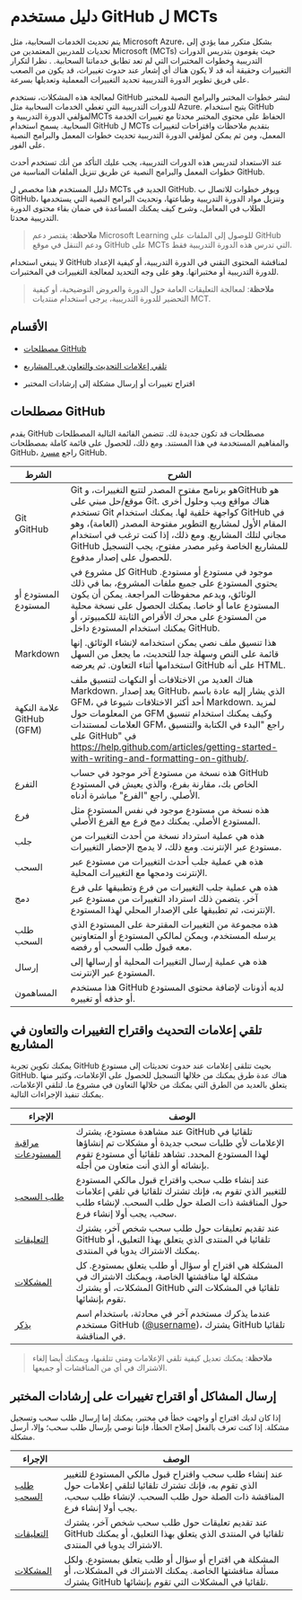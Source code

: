 # دليل مستخدم GitHub ل MCTs

يتم تحديث الخدمات السحابية، مثل Microsoft Azure، بشكل متكرر مما يؤدي إلى تحديات للمدربين المعتمدين من Microsoft (MCTs) حيث يقومون بتدريس الدورات التدريبية وخطوات المختبرات التي لم تعد تطابق خدماتنا السحابية. . نظرا لتكرار التغييرات وحقيقة أنه قد لا يكون هناك أي إشعار عند حدوث تغييرات، قد يكون من الصعب على فريق تطوير الدورة التدريبية تحديد التغييرات المعملية وتعديلها بسرعة.

لمعالجة هذه المشكلات، نستخدم GitHub لنشر خطوات المختبر والبرامج النصية للمختبر للدورات التدريبية التي تغطي الخدمات السحابية مثل Azure. يتيح استخدام GitHub لمؤلفي الدورة التدريبية وMCTs الحفاظ على محتوى المختبر محدثا مع تغييرات الخدمة السحابية. يسمح استخدام GitHub ل MCTs بتقديم ملاحظات واقتراحات لتغييرات المعمل، ومن ثم يمكن لمؤلفي الدورة التدريبية تحديث خطوات المعمل والبرامج النصية على الفور.

عند الاستعداد لتدريس هذه الدورات التدريبية، يجب عليك التأكد من أنك تستخدم أحدث خطوات المعمل والبرامج النصية عن طريق تنزيل الملفات المناسبة من GitHub.

دليل المستخدم هذا مخصص ل MCTs الجديد في GitHub. ويوفر خطوات للاتصال ب GitHub، وتنزيل مواد الدورة التدريبية وطباعتها، وتحديث البرامج النصية التي يستخدمها الطلاب في المعامل، وشرح كيف يمكنك المساعدة في ضمان بقاء محتوى الدورة التدريبية محدثا.

> **ملاحظة**: يقتصر دعم Microsoft Learning للوصول إلى الملفات على GitHub ودعم التنقل في موقع GitHub على MCTs التي تدرس هذه الدورة التدريبية فقط.

لا ينبغي استخدام GitHub لمناقشة المحتوى التقني في الدورة التدريبية، أو كيفية الإعداد للدورة التدريبية أو مختبراتها. وهو على وجه التحديد لمعالجة التغييرات في المختبرات.

 
> **ملاحظة**: لمعالجة التعليقات العامة حول الدورة والعروض التوضيحية، أو كيفية التحضير للدورة التدريبية، يرجى استخدام منتديات MCT.

## الأقسام

- [مصطلحات GitHub](https://microsoftlearning.github.io/MCT-User-Guide/terminology/)

- [تلقي إعلامات التحديث والتعاون في المشاريع](https://microsoftlearning.github.io/MCT-User-Guide/collaboration/)

- اقتراح تغييرات أو إرسال مشكلة إلى إرشادات المختبر

## مصطلحات GitHub

يقدم GitHub مصطلحات قد تكون جديدة لك. تتضمن القائمة التالية المصطلحات والمفاهيم المستخدمة في هذا المستند. ومع ذلك، للحصول على قائمة كاملة بمصطلحات GitHub، راجع [مسرد](https://docs.github.com/en/get-started/quickstart/github-glossary) GitHub.

| الشرط| الشرح |
| - | - |
| Git وGitHub| Git هو برنامج مفتوح المصدر لتتبع التغييرات، وGitHub هو موقع/حل مبني على Git. هناك مواقع ويب وحلول أخرى تستخدم Git كواجهة خلفية لها. يمكنك استخدام GitHub في المقام الأول لمشاريع التطوير مفتوحة المصدر (العامة)، وهو مجاني لتلك المشاريع. ومع ذلك، إذا كنت ترغب في استخدام GitHub للمشاريع الخاصة وغير مصدر مفتوح، يجب التسجيل للحصول على إصدار مدفوع. |
| المستودع أو المستودع| كل مشروع في GitHub موجود في مستودع أو مستودع. يحتوي المستودع على جميع ملفات المشروع، بما في ذلك الوثائق، ويدعم محفوظات المراجعة. يمكن أن يكون المستودع عاما أو خاصا. يمكنك الحصول على نسخة محلية من المستودع على محرك الأقراص الثابتة للكمبيوتر، أو يمكنك استخدام المستودع داخل GitHub. |
| Markdown| هذا تنسيق ملف نصي يمكن استخدامه لإنشاء الوثائق. إنها قائمة على النص وسهلة جدا للتحديث، ما يجعل من السهل استخدامها أثناء التعاون. ثم يعرضه GitHub على أنه HTML. |
| علامة النكهة GitHub (GFM)| هناك العديد من الاختلافات أو النكهات لتنسيق ملف Markdown. يعد إصدار GitHub، الذي يشار إليه عادة باسم GFM، أحد أكثر الاختلافات شيوعا في Markdown. لمزيد من المعلومات حول GFM وكيف يمكنك استخدام تنسيق العلامات لمستندات GFM، راجع "البدء في الكتابة والتنسيق على GitHub" في https://help.github.com/articles/getting-started-with-writing-and-formatting-on-github/. |
| التفرع| هذه نسخة من مستودع آخر موجود في حساب GitHub الخاص بك، مقارنة بفرع، والذي يعيش في المستودع الأصلي. راجع "الفرع" مباشرة أدناه. |
| فرع| هذه نسخة من مستودع موجود في نفس المستودع مثل المستودع الأصلي. يمكنك دمج فرع مع الفرع الأصلي. |
| جلب| هذه هي عملية استرداد نسخة من أحدث التغييرات من مستودع عبر الإنترنت. ومع ذلك، لا يدمج الإحضار التغييرات. |
| السحب| هذه هي عملية جلب أحدث التغييرات من مستودع عبر الإنترنت ودمجها مع التغييرات المحلية. |
| ‏‏دمج| هذه هي عملية جلب التغييرات من فرع وتطبيقها على فرع آخر. يتضمن ذلك استرداد التغييرات من مستودع عبر الإنترنت، ثم تطبيقها على الإصدار المحلي لهذا المستودع. |
| طلب السحب| هذه مجموعة من التغييرات المقترحة على المستودع الذي يرسله المستخدم، ويمكن لمالكي المستودع أو المتعاونين معه قبول طلب السحب أو رفضه. |
| إرسال| هذه هي عملية إرسال التغييرات المحلية أو إرسالها إلى المستودع عبر الإنترنت. |
| المساهمون| هذا مستخدم GitHub لديه أذونات لإضافة محتوى المستودع أو حذفه أو تغييره. |

## تلقي إعلامات التحديث واقتراح التغييرات والتعاون في المشاريع

يمكنك تكوين تجربة GitHub بحيث تتلقى إعلامات عند حدوث تحديثات إلى مستودع GitHub. هناك عدة طرق يمكنك من خلالها التسجيل للحصول على الإعلامات، وكثير منها يتعلق بالعديد من الطرق التي يمكنك من خلالها التعاون في مشروع ما. لتلقي الإعلامات، يمكنك تنفيذ الإجراءات التالية.

| الإجراء| ‏‏الوصف |
| - | - |
| [مراقبة المستودعات](https://microsoftlearning.github.io/MCT-User-Guide/collaboration/watching/)| عند مشاهدة مستودع، يشترك GitHub تلقائيا في الإعلامات لأي طلبات سحب جديدة أو مشكلات تم إنشاؤها لهذا المستودع المحدد. تشاهد تلقائيا أي مستودع تقوم بإنشائه أو الذي أنت متعاون من أجله. |
| [طلب السحب](https://microsoftlearning.github.io/MCT-User-Guide/collaboration/pullrequest/)| عند إنشاء طلب سحب واقتراح قبول مالكي المستودع للتغيير الذي تقوم به، فإنك تشترك تلقائيا في تلقي إعلامات حول المناقشة ذات الصلة حول طلب السحب. لإنشاء طلب سحب، يجب أولا إنشاء فرع. |
| [التعليقات](https://microsoftlearning.github.io/MCT-User-Guide/collaboration/comment/)| عند تقديم تعليقات حول طلب سحب شخص آخر، يشترك GitHub تلقائيا في المنتدى الذي يتعلق بهذا التعليق، أو يمكنك الاشتراك يدويا في المنتدى. |
| [المشكلات](https://microsoftlearning.github.io/MCT-User-Guide/collaboration/issue/)| المشكلة هي اقتراح أو سؤال أو طلب يتعلق بمستودع. كل مشكلة لها مناقشتها الخاصة، ويمكنك الاشتراك في المشكلات، أو يشترك GitHub تلقائيا في المشكلات التي تقوم بإنشائها. |
| [يذكر](https://microsoftlearning.github.io/MCT-User-Guide/collaboration/mention/)| عندما يذكرك مستخدم آخر في محادثة، باستخدام اسم مستخدم GitHub ([@username](https://github.com/username))، يشترك GitHub تلقائيا في المناقشة. |

> **ملاحظة**: يمكنك تعديل كيفية تلقي الإعلامات ومتى تتلقىها، ويمكنك أيضا إلغاء الاشتراك في أي من المناقشات أو جميعها.

## إرسال المشاكل أو اقتراح تغييرات على إرشادات المختبر

إذا كان لديك اقتراح أو واجهت خطأ في مختبر، يمكنك إما إرسال طلب سحب وتسجيل مشكلة. إذا كنت تعرف بالفعل إصلاح الخطأ، فإننا نوصي بإرسال طلب سحب؛ وإلا، أرسل مشكلة.

| الإجراء| ‏‏الوصف |
| - | - |
| [طلب السحب](https://microsoftlearning.github.io/MCT-User-Guide/collaboration/pullrequest/)| عند إنشاء طلب سحب واقتراح قبول مالكي المستودع للتغيير الذي تقوم به، فإنك تشترك تلقائيا لتلقي إعلامات حول المناقشة ذات الصلة حول طلب السحب. لإنشاء طلب سحب، يجب أولا إنشاء فرع. |
| [التعليقات](https://microsoftlearning.github.io/MCT-User-Guide/collaboration/comment/)| عند تقديم تعليقات حول طلب سحب شخص آخر، يشترك GitHub تلقائيا في المنتدى الذي يتعلق بهذا التعليق، أو يمكنك الاشتراك يدويا في المنتدى. |
| [المشكلات](https://microsoftlearning.github.io/MCT-User-Guide/collaboration/issue/)| المشكلة هي اقتراح أو سؤال أو طلب يتعلق بمستودع. ولكل مسألة مناقشتها الخاصة. يمكنك الاشتراك في المشكلات، أو يشترك GitHub تلقائيا في المشكلات التي تقوم بإنشائها. |

